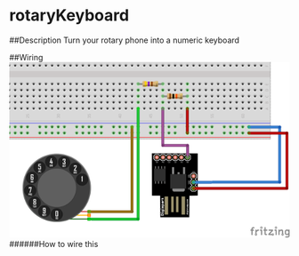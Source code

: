 # rotaryKeyboard

##Description
Turn your rotary phone into a numeric keyboard

##Wiring
![Alt text](https://raw.githubusercontent.com/andy1024/rotaryKeyboard/master/images/fritzing-rotary-sketch_bb-cropped.png "Wiring")
######How to wire this
